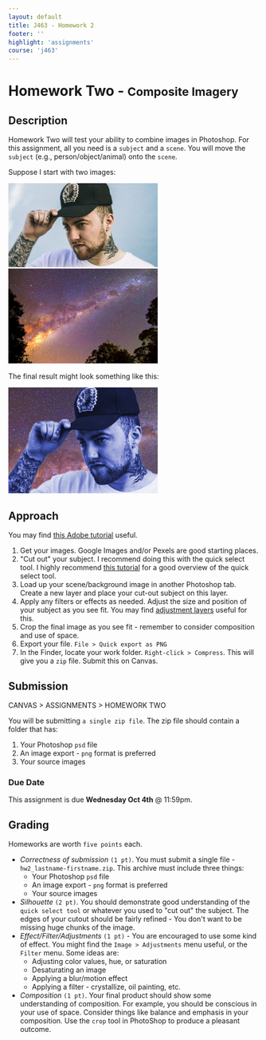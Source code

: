 ```yaml
---
layout: default
title: J463 - Homework 2
footer: ''
highlight: 'assignments'
course: 'j463'
---
```


# Homework Two - <small>Composite Imagery</small>
## Description
Homework Two will test your ability to combine images in Photoshop. For this assignment, all you need is a `subject` and a `scene`. You will move the `subject` (e.g., person/object/animal) onto the `scene`.

Suppose I start with two images:

<img src="img/mac.jpg" width="300"><br>
<img src="img/stars.jpeg" width="300">

The final result might look something like this:

<img src="img/collage.png" width="300">

## Approach
You may find [this Adobe tutorial](https://helpx.adobe.com/photoshop/how-to/composite-select-mask.html) useful.

1. Get your images. Google Images and/or Pexels are good starting places.
2. "Cut out" your subject. I recommend doing this with the quick select tool. I highly recommend [this tutorial](https://youtu.be/J_GGu_ZaHbQ) for a good overview of the quick select tool.
3. Load up your scene/background image in another Photoshop tab. Create a new layer and place your cut-out subject on this layer.
4. Apply any filters or effects as needed. Adjust the size and position of your subject as you see fit. You may find [adjustment layers](https://helpx.adobe.com/photoshop/using/adjustment-fill-layers.html) useful for this.
5. Crop the final image as you see fit - remember to consider composition and use of space.
6. Export your file. `File > Quick export as PNG`
7. In the Finder, locate your work folder. `Right-click > Compress`. This will give you a `zip` file. Submit this on Canvas.

## Submission
CANVAS > ASSIGNMENTS > HOMEWORK TWO

You will be submitting `a single zip file`. The zip file should contain a folder that has:

 1. Your Photoshop `psd` file
 2. An image export - `png` format is preferred
 3. Your source images

### Due Date
This assignment is due __Wednesday Oct 4th__ @ 11:59pm.

## Grading
Homeworks are worth `five points` each.

 * _Correctness of submission_ `(1 pt)`. You must submit a single file - `hw2_lastname-firstname.zip`. This archive must include three things:
   * Your Photoshop `psd` file
   * An image export - `png` format is preferred
   * Your source images
 * _Silhouette_ `(2 pt)`. You should demonstrate good understanding of the `quick select tool` or whatever you used to "cut out" the subject. The edges of your cutout should be fairly refined - You don't want to be missing huge chunks of the image.
 * _Effect/Filter/Adjustments_ `(1 pt)` - You are encouraged to use some kind of effect. You might find the `Image > Adjustments` menu useful, or the `Filter` menu. Some ideas are:
    * Adjusting color values, hue, or saturation
    * Desaturating an image
    * Applying a blur/motion effect
    * Applying a filter - crystallize, oil painting, etc.
 * _Composition_ `(1 pt)`. Your final product should show some understanding of composition. For example, you should be conscious in your use of space. Consider things like balance and emphasis in your composition. Use the `crop` tool in PhotoShop to produce a pleasant outcome.